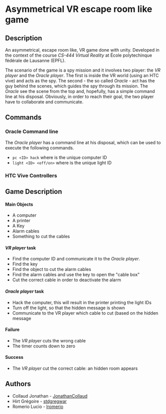 # Asymmetrical VR escape room like game

## Description
An asymmetrical, escape room like, VR game done with unity.
Developed in the context of the course _CS-444 Virtual Reality_ at École polytechinque fédérale de Lausanne (EPFL).

The scenario of the game is a spy mission and it involves two player: the _VR player_ and the _Oracle player_.
The first is inside the VR world (using an HTC vive) and acts as the spy.
The second - the so called _Oracle_ - act has the guy behind the scenes, which guides the spy through its mission.
The _Oracle_ see the scene from the top and, hopefully, has a simple command line at his disposal.
Obviously, in order to reach their goal, the two player have to collaborate and communicate.


## Commands
### Oracle Command line
The _Oracle player_ has a command line at his disposal, which can be used to execute the following commands.
- `pc <ID> hack` where <id> is the unique computer ID
- `light <ID> <off/on>` where <id> is the unique light ID

### HTC Vive Controllers


## Game Description

#### Main Objects
- A computer
- A printer
- A Key
- Alarm cables
- Something to cut the cables

#### _VR player_ task
- Find the computer ID and communicate it to the _Oracle player_.
- Find the key
- Find the object to cut the alarm cables
- Find the alarm cables and use the key to open the "cable box"
- Cut the correct cable in order to deactivate the alarm

#### _Oracle player_ task
- Hack the computer, this will result in the printer printing the light IDs
- Turn off the light, so that the hidden message is shown
- Communicate to the VR player which cable to cut (based on the hidden message

#### Failure
- The _VR player_ cuts the wrong cable
- The timer counts down to zero

#### Success
- The _VR player_ cut the correct cable: an hidden room appears

## Authors
- Collaud Jonathan - [JonathanCollaud](https://github.com/JonathanCollaud)
- Hirt Grégoire - [stdgregwar](https://github.com/stdgregwar)
- Romerio Lucio - [lromerio](https://github.com/lromerio)
